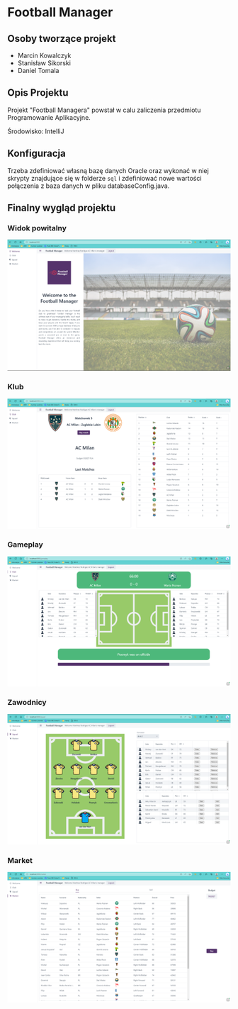 # Football Manager

## Osoby tworzące projekt

- Marcin Kowalczyk
- Stanisław Sikorski
- Daniel Tomala

## Opis Projektu
Projekt "Football Managera" powstał w calu zaliczenia przedmiotu Programowanie Aplikacyjne.

Środowisko: IntelliJ

## Konfiguracja
Trzeba zdefiniować własną bazę danych Oracle oraz wykonać w niej skrypty znajdujące się w folderze `sql` i zdefiniować nowe wartości połączenia z baza danych w pliku databaseConfig.java.


## Finalny wygląd projektu

### Widok powitalny
![welcome_screen](img/welcome_screen.png)

### Klub
![welcome_screen](img/club_screen.png)

### Gameplay
![welcome_screen](img/gameplay_screen.png)

### Zawodnicy
![welcome_screen](img/squad_screen.png)

### Market
![welcome_screen](img/market_screen.png)

